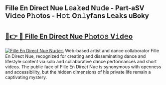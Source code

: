 ## Fille En Direct Nue L𝚎a𝚔ed N𝚞𝚍e - Part-aSV Vi𝚍𝚎o P𝚑𝚘tos - H𝚘𝚝 O𝚗𝚕yf𝚊ns L𝚎a𝚔s uBoky

# <h2><a href="http://kfc0nl.oniu.top/?m=Fille+En+Direct+Nue">🔗👉 🔴 Fille En Direct Nue P𝚑ot𝚘𝚜 V𝚒d𝚎o</a></h2>

[![Fille En Direct Nue Nu𝚍e𝚜](https://i.imgur.com/0qMVB7G.gif)](http://kfc0nl.oniu.top/?m=Fille+En+Direct+Nue)
Web-based artist and dance collaborator Fille En Direct Nue, recognized for creating and disseminating dance and lifestyle content via solo and collaborative dance performances and short videos. The public face of Fille En Direct Nue is synonymous with openness and accessibility, but the hidden dimensions of his private life remain a captivating mystery.  
